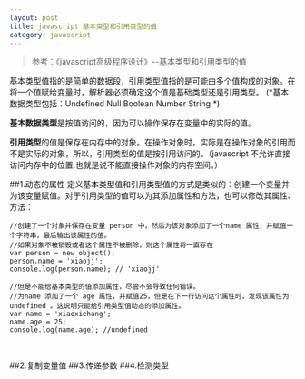 ```yaml
---
layout: post
title: javascript 基本类型和引用类型的值
category: javascript
---
```


>参考：《javascript高级程序设计》--基本类型和引用类型的值

基本类型值指的是简单的数据段，引用类型值指的是可能由多个值构成的对象。在将一个值赋给变量时，解析器必须确定这个值是基础类型还是引用类型。
(*基本数据类型包括：Undefined Null Boolean Number String *)

**基本数据类型**是按值访问的，因为可以操作保存在变量中的实际的值。

**引用类型**的值是保存在内存中的对象。在操作对象时，实际是在操作对象的引用而不是实际的对象，所以，引用类型的值是按引用访问的。（javascript 不允许直接访问内存中的位置,也就是说不能直接操作对象的内存空间。）

##1.动态的属性
定义基本类型值和引用类型值的方式是类似的：创建一个变量并为该变量赋值。对于引用类型的值可以为其添加属性和方法，也可以修改其属性、方法：

    //创建了一个对象并保存在变量 person 中，然后为该对象添加了一个name 属性，并赋值一个字符串，最后输出该属性的值。
    //如果对象不被销毁或者这个属性不被删除，则这个属性将一直存在
    var person = new object();
    person.name = 'xiaojj';
    console.log(person.name); // 'xiaojj'
    
    //但是不能给基本类型的值添加属性，尽管不会导致任何错误。
    //为name 添加了一个 age 属性，并赋值25，但是在下一行访问这个属性时，发现该属性为 undefined 。这说明只能给引用类型值动态的添加属性。
    var name = 'xiaoxiehang';
    name.age = 25;
    console.log(name.age); //undefined
<br>

##2.复制变量值
##3.传递参数
##4.检测类型

